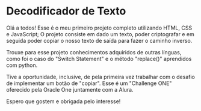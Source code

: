 # Decodificador de Texto

Olá a todos! Esse é o meu primeiro projeto completo utilizando HTML, CSS e JavaScript;
O projeto consiste em dado um texto, poder criptografar e em seguida poder copiar o nosso texto de saída para fazer o caminho inverso.

Trouxe para esse projeto conhecimentos adquiridos de outras línguas, como foi o caso do "Switch Statement" e o método "replace()" aprendidos com python.

Tive a oportunidade, inclusive, de pela primeira vez trabalhar com o desafio de implementar um botão de "copiar". Esse é um "Challenge ONE" oferecido pela Oracle One juntamente com a Alura.

Espero que gostem e obrigada pelo interesse!
